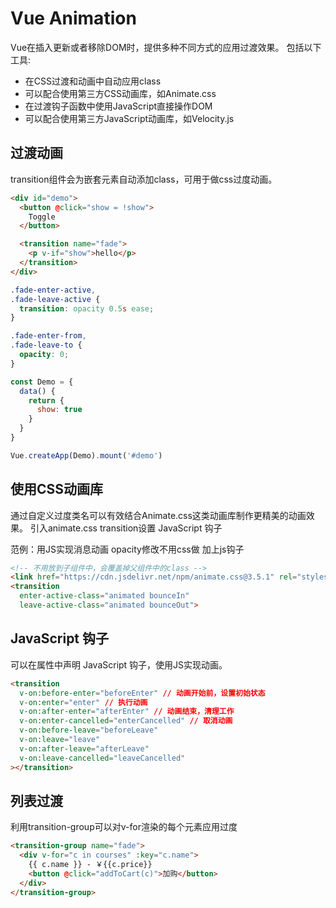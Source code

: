 # Vue Animation

Vue在插入更新或者移除DOM时，提供多种不同方式的应用过渡效果。 包括以下工具:

* 在CSS过渡和动画中自动应用class
* 可以配合使用第三方CSS动画库，如Animate.css
* 在过渡钩子函数中使用JavaScript直接操作DOM
* 可以配合使用第三方JavaScript动画库，如Velocity.js

## 过渡动画

transition组件会为嵌套元素自动添加class，可用于做css过度动画。

```html
<div id="demo">
  <button @click="show = !show">
    Toggle
  </button>

  <transition name="fade">
    <p v-if="show">hello</p>
  </transition>
</div>
```

```css
.fade-enter-active,
.fade-leave-active {
  transition: opacity 0.5s ease;
}

.fade-enter-from,
.fade-leave-to {
  opacity: 0;
}
```

```js
const Demo = {
  data() {
    return {
      show: true
    }
  }
}

Vue.createApp(Demo).mount('#demo')
```

## 使用CSS动画库

通过自定义过度类名可以有效结合Animate.css这类动画库制作更精美的动画效果。
引入animate.css
transition设置
JavaScript 钩子

范例：用JS实现消息动画
opacity修改不用css做
加上js钩子

```html
<!-- 不用放到子组件中，会覆盖掉父组件中的class -->
<link href="https://cdn.jsdelivr.net/npm/animate.css@3.5.1" rel="stylesheet" type="text/css">
<transition
  enter-active-class="animated bounceIn"
  leave-active-class="animated bounceOut">
```

## JavaScript 钩子

可以在<transition>属性中声明 JavaScript 钩子，使用JS实现动画。

```html
<transition
  v-on:before-enter="beforeEnter" // 动画开始前，设置初始状态
  v-on:enter="enter" // 执行动画
  v-on:after-enter="afterEnter" // 动画结束，清理工作
  v-on:enter-cancelled="enterCancelled" // 取消动画
  v-on:before-leave="beforeLeave"
  v-on:leave="leave"
  v-on:after-leave="afterLeave"
  v-on:leave-cancelled="leaveCancelled"
></transition>
```

## 列表过渡

利用transition-group可以对v-for渲染的每个元素应用过度

```html
<transition-group name="fade">
  <div v-for="c in courses" :key="c.name">
    {{ c.name }} - ￥{{c.price}}
    <button @click="addToCart(c)">加购</button>
  </div>
</transition-group>
```
